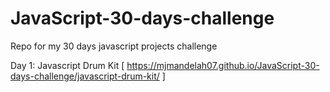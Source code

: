 # JavaScript-30-days-challenge
Repo for my 30 days javascript projects challenge

Day 1: Javascript Drum Kit [ https://mjmandelah07.github.io/JavaScript-30-days-challenge/javascript-drum-kit/ ]
